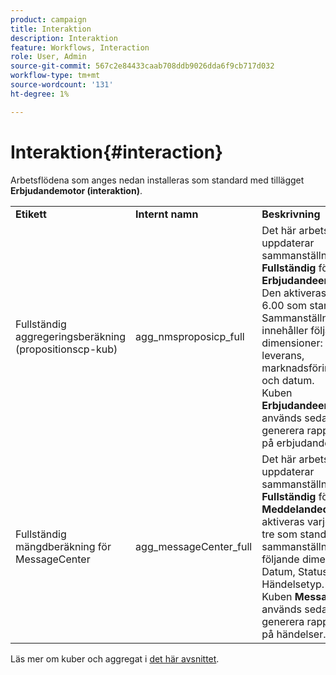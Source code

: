 ```yaml
---
product: campaign
title: Interaktion
description: Interaktion
feature: Workflows, Interaction
role: User, Admin
source-git-commit: 567c2e84433caab708ddb9026dda6f9cb717d032
workflow-type: tm+mt
source-wordcount: '131'
ht-degree: 1%

---
```



# Interaktion{#interaction}

Arbetsflödena som anges nedan installeras som standard med tillägget **Erbjudandemotor (interaktion)**.

<table> 
 <tbody> 
  <tr> 
   <td> <strong>Etikett</strong><br /> </td> 
   <td> <strong>Internt namn</strong><br /> </td> 
   <td> <strong>Beskrivning</strong><br /> </td> 
  </tr> 
  <tr> 
   <td> <span class="uicontrol">Fullständig aggregeringsberäkning (propositionscp-kub)</span> <br /> </td> 
   <td> <span class="uicontrol">agg_nmsproposicp_full</span> <br /> </td> 
   <td> Det här arbetsflödet uppdaterar sammanställningen <strong>Fullständig</strong> för kuben <strong>Erbjudandeerbjudande</strong>. Den aktiveras varje dag kl. 6.00 som standard. Sammanställningen innehåller följande dimensioner: kanal, leverans, marknadsföringserbjudande och datum.<br /> Kuben <strong>Erbjudandeerbjudande</strong> används sedan för att generera rapporter baserat på erbjudanden.<br /> </td> 
  </tr> 
   <tr> 
   <td> <span class="uicontrol">Fullständig mängdberäkning för MessageCenter</span> <br /> </td> 
   <td> <span class="uicontrol">agg_messageCenter_full</span> <br /> </td> 
   <td> Det här arbetsflödet uppdaterar sammanställningen <strong>Fullständig</strong> för kuben <strong>Meddelandecenter</strong>. Den aktiveras varje dag klockan tre som standard. Den här sammanställningen fångar följande dimensioner: Kanal, Datum, Status och Händelsetyp.<br /> Kuben <strong>Message center</strong> används sedan för att generera rapporter baserat på händelser. <br /> </td> 
   <td> <br /> </td> 
  </tr> 
 </tbody> 
</table>

Läs mer om kuber och aggregat i [det här avsnittet](../../v8/reporting/gs-cubes.md).


